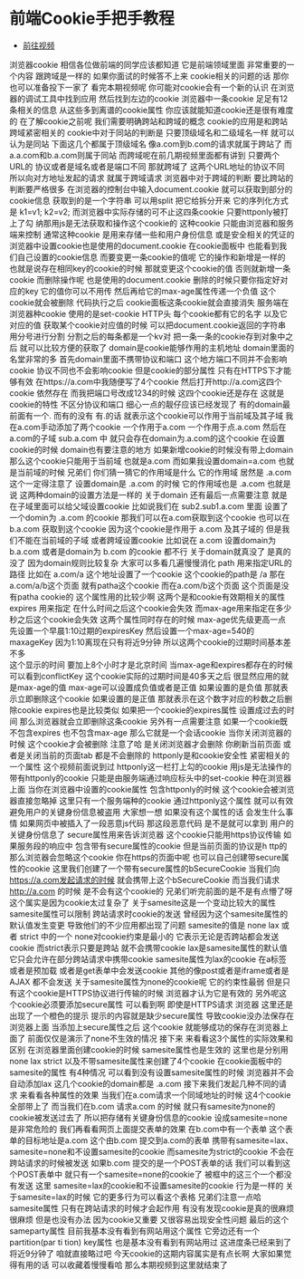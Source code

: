 # 前端Cookie手把手教程

- [前往视频](https://www.bilibili.com/video/BV1uG4y1t7dm/)


浏览器cookie
相信各位做前端的同学应该都知道
它是前端领域里面
非常重要的一个内容
跟跨域是一样的
如果你面试的时候答不上来
cookie相关的问题的话
那你也可以准备投下一家了
看完本期视频呢
你可能对cookie会有一个新的认识
在浏览器的调试工具中找到应用
然后找到左边的cookie
浏览器中一条cookie
足足有12条相关的信息
从这些多到离谱的cookie属性
你应该就能知道cookie还是很有难度的
在了解cookie之前呢
我们需要明确跨站和跨域的概念
cookie的应用是和跨站跨域紧密相关的
cookie中对于同站的判断是
只要顶级域名和二级域名一样
就可以认为是同站
下面这几个都属于顶级域名
像a.com到b.com的请求就属于跨站了
而a.a.com和b.a.com则属于同站
而跨域呢在前几期视频里面都有讲到
只要两个URL的
协议或者是域名或者是端口不同
那就跨域了
这两个URL地址的协议不同
所以向对方地址发起的请求
就属于跨域请求
浏览器中对于跨域的判断
要比跨站的判断要严格很多
在浏览器的控制台中输入document.cookie
就可以获取到部分的cookie信息
获取到的是一个字符串
可以用split 把它给拆分开来
它的序列化方式是 k1=v1; k2=v2;
而浏览器中实际存储的可不止这四条cookie
只要httponly被打上了勾
纳那用js是无法获取和操作这个cookie的
这种cookie
只能由浏览器和服务端来控制
通常这种cookie
是用来存储一些和用户身份信息
或是安全相关的凭证的
浏览器中设置cookie也是使用的document.cookie
在cookie面板中
也能看到我们自己设置的cookie信息
而要变更一条cookie的值呢
它的操作和新增是一样的
也就是说存在相同key的cookie的时候
那就变更这个cookie的值
否则就新增一条cookie
而删除操作呢
也是使用的document.cookie
删除的时候只要你指定好对应的key
它的值你可以不用传
然后再给它的max-age属性传递一个负值
这个cookie就会被删除
代码执行之后
cookie面板这条cookie就会直接消失
服务端在浏览器种cookie 
使用的是set-cookie HTTP头
每个cookie都有它的名字
以及它对应的值
获取某个cookie对应值的时候
可以把document.cookie返回的字符串
用分号进行分割
分割之后的每条都是一个kv对
把一条一条的cookie存到对象中之后
就可以比较方便的获取了
domain是cookie能够作用的主机地址
domain里面的名堂非常的多
首先domain里面不携带协议和端口
这个地方端口不同并不会影响cookie
协议不同也不会影响cookie
但是cookie的部分属性
只有在HTTPS下才能够有效
在https://a.com中我随便写了4个cookie
然后打开http://a.com这四个cookie 依然存在
而我把端口号改成1234的时候
这四个cookie还是存在
这就是cookie的特性
不区分协议和端口
细心一点的靓仔应该已经发现了
有的domain最前面有一个.
而有的没有
有.的话
就表示这个cookie可以作用于当前域及其子域
我在a.com手动添加了两个cookie 
一个作用于a.com 一个作用于点.a.com 
然后在a.com的子域
sub.a.com 中
就只会存在domain为.a.com的这个cookie
在设置cookie的时候
domain也有要注意的地方
如果新增cookie的时候没有带上domain
那么这个cookie只能用于当前域
也就是a.com 
而如果我设置domain=a.com 
也就是当前域的时候
兄弟们
你们猜一猜它的作用域是什么
它的作用域 居然是 .a.com
这个一定得注意了
设置domain是 .a.com 的时候
它的作用域也是 .a.com 也就是说
这两种domain的设置方法是一样的
关于domain 还有最后一点需要注意
就是在子域里面可以给父域设置cookie
比如说我们在 sub2.sub1.a.com 里面
设置了一个domin为 .a.com 的cookie
那我们可以在a.com获取到这个cookie
也可以在 b.a.com 获取到这个cookie
因为这个cookie是作用于 a.com  及其子域的
但是我们不能在当前域的子域
或者跨域设置cookie
比如说在 a.com 
设置domain为 b.a.com 或者是domain为 b.com 的cookie
都不行
关于domain就真没了
是真的没了
因为domain规则比较复杂
大家可以多看几遍慢慢消化
path 用来指定URL的路径
比如在 a.com/a
这个地址设置了一个cookie
这个cookie的path是 /a
那在a.com/a/b这个页面
就有patha这个cookie
而在a.com/b这个页面
这个页面是没有patha cookie的
这个属性用的比较少啊
这两个是和cookie有效期相关的属性
expires 用来指定
在什么时间之后这个cookie会失效
而max-age用来指定在多少秒之后这个cookie会失效
这两个属性同时存在的时候
max-age优先级更高一点
先设置一个早晨1:10过期的expiresKey
然后设置一个max-age=540的maxageKey
因为1:10离现在只有将近9分钟
所以这两个cookie的过期时间基本差不多  
这个显示的时间
要加上8个小时才是北京时间
当max-age和expires都存在的时候
可以看到conflictKey
这个cookie实际的过期时间是40多天之后
很显然应用的就是max-age的值
max-age可以设置成负值或者是正值
如果设置的是负值
那就表示立即删除这个cookie
如果设置的是正值
那就表示在这个数字对应的秒数之后删除cookie
expires也是比较类似
如果把一个cookie的expires属性
设置成过去的时间
那么浏览器就会立即删除这条cookie
另外有一点需要注意
如果一个cookie既不包含expires
也不包含max-age
那么它就是一个会话cookie
当你关闭浏览器的时候
这个cookie才会被删除
注意了哈
是关闭浏览器才会删除
你刷新当前页面
或者是关闭当前的页面tab
都是不会删除的
httponly是和cookie安全性
紧密相关的一个属性
这个视频前面说到过
httponly这一栏打上勾的cookie
用js是无法操作的
带有httponly的cookie
只能是由服务端通过响应标头中的set-cookie
种在浏览器上面
当你在浏览器中设置的cookie属性
包含httponly的时候
这个cookie会被浏览器直接忽略掉
这里只有一个服务端种的cookie
通过httponly这个属性
就可以有效避免用户的关键身份信息被盗用
大家想一想
如果没有这个属性的话
会发生什么事情
如果网页中被插入了一段恶意js代码
那这段恶意代码
是不是就可以拿到
用户的关键身份信息了
secure属性用来告诉浏览器
这个cookie只能用https协议传输
如果服务段的响应中
包含带有secure属性的cookie
但是当前页面的协议是h ttp的
那么浏览器会忽略这个cookie
你在https的页面中呢
也可以自己创建带secure属性的cookie
这里我们创建了一个带有secure属性的bSecureCookie
当我们向 https://a.com发起请求的时候
就会携带上这个bSecureCookie
而当我们请求 http://a.com 的时候
是不会有这个cookie的
兄弟们听完前面的是不是有点懵了呀
这个属实是因为cookie太过复杂了
关于samesite这是一个变动比较大的属性
samesite属性可以限制
跨站请求时cookie的发送
曾经因为这个samesite属性的默认值发生变更
导致他们的不少应用都出现了问题
samesite的值是 none  lax 或者 strict 中的一个
none对cookie约束是最小的
它表示无论是否跨站都会发送cookie
而strict表示只要是跨站
就不会携带cookie
lax是samesite属性的默认值
它只会允许在部分跨站请求中携带cookie
samesite属性为lax的cookie
在a标签
或者是预加载
或者是get表单中会发送cookie
其他的像post或者是iframe或者是AJAX
都不会发送
关于samesite属性为none的cookie呢
它的约束性最弱
但是只有这个cookie是HTTPS协议进行传输的时候
浏览器才认为它是有效的
另外呢这个cookie必须要添加secure属性
可以看到啊
即使是HTTPS请求
浏览器
这里还是出现了一个橙色的提示
提示的内容就是缺少secure属性
导致cookie没办法保存在浏览器上面
当添加上secure属性之后
这个cookie
就能够成功的保存在浏览器上面了
前面仅仅是演示了none不生效的情况
接下来
来看看这3个属性的实际效果和区别
在浏览器里面创建cookie的时候
samesite属性也是生效的
这里也是分别用none lax strict
以及不带samesite属性来创建了4个cookie
在cookie面板中的samesite的属性
有4种情况
可以看到没有设置samesite属性的时候
浏览器并不会自动添加lax
这几个cookie的domain都是 .a.com
接下来我们发起几种不同的请求
来看看各种属性的效果
当我们在a.com请求一个同域地址的时候
这4个cookie全部带上了
而当我们在b.com 请求a.com 的时候
就只有samesite为none的cookie被发送过去了
所以把存储有关键身份信息的cookie
设成samesite=none是非常危险的
我们再看看网页上面提交表单的效果
在b.com中有一个表单
这个表单的目标地址是a.com 
这个由b.com 
提交到a.com的表单
携带有samesite=lax、samesite=none和不设置samesite的cookie
而samesite为strict的cookie
不会在跨站请求的时候被发送
如果b.com
提交的是一个POST表单的话
我们可以看到这个POST表单中
就只有一个samesite=none的cookie了
被框中的这三个一个都没有发送
这里
samesite=lax的cookie和不设置samesite的cookie
行为是一样的
关于samesite=lax的时候
它的更多行为可以看这个表格
兄弟们注意一点哈
samesite属性
只有在跨站请求的时候才会起作用
有没有发现cookie是真的很麻烦很麻烦
但是也没有办法
因为cookie又重要
又很容易出现安全性问题
最后的这个sameparty属性
目前我基本没有看到有网站用这个属性
它旁边还有一个partition(par ti tion) key属性
也是基本没有看到有网站用过
这进度条已经来到了将近9分钟了
咱就直接略过吧
今天cookie的这期内容属实是有点长啊
大家如果觉得有用的话
可以收藏着慢慢看哈
那么本期视频到这里就结束了
